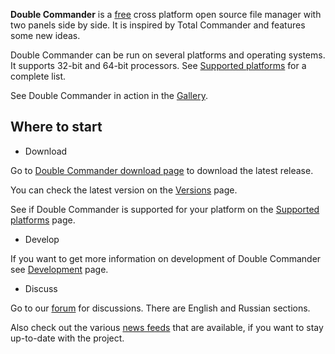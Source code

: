 **Double Commander** is a [free](https://www.gnu.org/philosophy/free-sw.html) cross platform open source file manager with two panels side by side. It is inspired by Total Commander and features some new ideas. 

Double Commander can be run on several platforms and operating systems.
It supports 32-bit and 64-bit processors. See [Supported platforms](https://github.com/doublecmd/doublecmd/wiki/Supported-platforms)
for a complete list.

See Double Commander in action in the [Gallery](https://doublecmd.sourceforge.io/gallery).

## Where to start

-   Download

  
Go to [Double Commander download page](https://sourceforge.net/p/doublecmd/wiki/Download) to download the latest release.

<!-- -->

  
You can check the latest version on the [Versions](https://github.com/doublecmd/doublecmd/wiki/Versions) page.

See if Double Commander is supported for your platform on the [Supported
platforms](https://github.com/doublecmd/doublecmd/wiki/Supported-platforms) page.

-   Develop

  
If you want to get more information on development of Double Commander
see [Development](https://github.com/doublecmd/doublecmd/wiki/Development) page.

-   Discuss

  
Go to our [forum](https://doublecmd.h1n.ru) for discussions. There are English and Russian
sections.

Also check out the various [news feeds](https://github.com/doublecmd/doublecmd/wiki/News-feeds) that are available, if you
want to stay up-to-date with the project.
